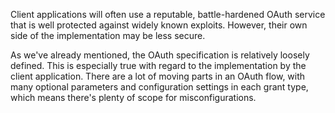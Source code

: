 
Client applications will often use a reputable, battle-hardened OAuth service that is well protected against widely known exploits. However, their own side of the implementation may be less secure.

As we've already mentioned, the OAuth specification is relatively loosely defined. This is especially true with regard to the implementation by the client application. There are a lot of moving parts in an OAuth flow, with many optional parameters and configuration settings in each grant type, which means there's plenty of scope for misconfigurations.